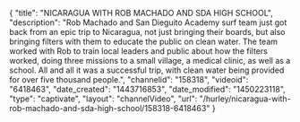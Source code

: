 {
    "title": "NICARAGUA WITH ROB MACHADO AND SDA HIGH SCHOOL",
    "description": "Rob Machado and San Dieguito Academy surf team just got back from an epic trip to Nicaragua, not just bringing their boards, but also bringing filters with them to educate the public on clean water. The team worked with Rob to train local leaders and public about how the filters worked, doing three missions to a small village, a medical clinic, as well as a school. All and all it was a successful trip, with clean water being provided for over five thousand people.",
    "channelid": "158318",
    "videoid": "6418463",
    "date_created": "1443716853",
    "date_modified": "1450223118",
    "type": "captivate",
    "layout": "channelVideo",
    "url": "\/hurley\/nicaragua-with-rob-machado-and-sda-high-school\/158318-6418463"
}
